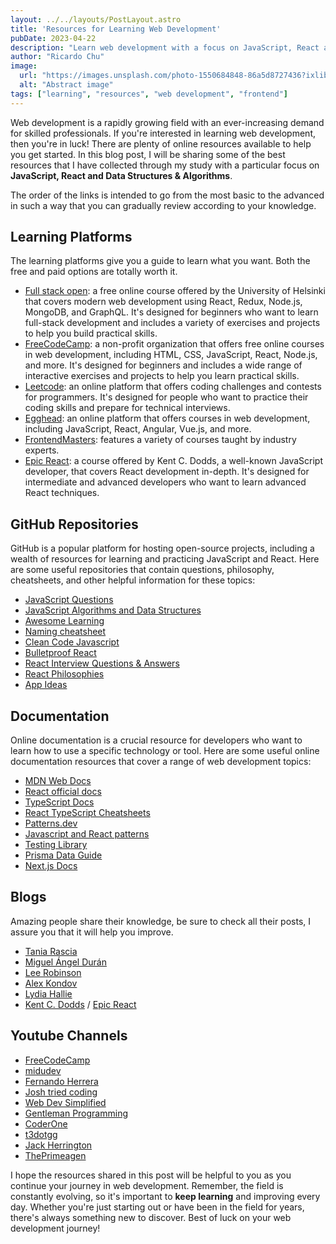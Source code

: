 ```yaml
---
layout: ../../layouts/PostLayout.astro
title: 'Resources for Learning Web Development'
pubDate: 2023-04-22
description: "Learn web development with a focus on JavaScript, React and DSA."
author: "Ricardo Chu"
image:
  url: "https://images.unsplash.com/photo-1550684848-86a5d8727436?ixlib=rb-4.0.3&q=85&fm=jpg"
  alt: "Abstract image"
tags: ["learning", "resources", "web development", "frontend"]
---
```


Web development is a rapidly growing field with an ever-increasing demand for skilled professionals. If you're interested in learning web development, then you're in luck! There are plenty of online resources available to help you get started. In this blog post, I will be sharing some of the best resources that I have collected through my study with a particular focus on **JavaScript, React and Data Structures & Algorithms**. 

The order of the links is intended to go from the most basic to the advanced in such a way that you can gradually review according to your knowledge.

## Learning Platforms

The learning platforms give you a guide to learn what you want. Both the free and paid options are totally worth it.

* [Full stack open](https://fullstackopen.com/en/): a free online course offered by the University of Helsinki that covers modern web development using React, Redux, Node.js, MongoDB, and GraphQL. It's designed for beginners who want to learn full-stack development and includes a variety of exercises and projects to help you build practical skills.
* [FreeCodeCamp](https://www.freecodecamp.org/): a non-profit organization that offers free online courses in web development, including HTML, CSS, JavaScript, React, Node.js, and more. It's designed for beginners and includes a wide range of interactive exercises and projects to help you learn practical skills.
* [Leetcode](https://leetcode.com/): an online platform that offers coding challenges and contests for programmers. It's designed for people who want to practice their coding skills and prepare for technical interviews.
* [Egghead](https://egghead.io/): an online platform that offers courses in web development, including JavaScript, React, Angular, Vue.js, and more.
* [FrontendMasters](https://frontendmasters.com/): features a variety of courses taught by industry experts.
* [Epic React](https://epicreact.dev/): a course offered by Kent C. Dodds, a well-known JavaScript developer, that covers React development in-depth. It's designed for intermediate and advanced developers who want to learn advanced React techniques.

## GitHub Repositories

GitHub is a popular platform for hosting open-source projects, including a wealth of resources for learning and practicing JavaScript and React. Here are some useful repositories that contain questions, philosophy, cheatsheets, and other helpful information for these topics:

* [JavaScript Questions](https://github.com/lydiahallie/javascript-questions)
* [JavaScript Algorithms and Data Structures](https://github.com/trekhleb/javascript-algorithms)
* [Awesome Learning](https://github.com/afontcu/awesome-learning)
* [Naming cheatsheet](https://github.com/kettanaito/naming-cheatsheet)
* [Clean Code Javascript](https://github.com/ryanmcdermott/clean-code-javascript)
* [Bulletproof React](https://github.com/alan2207/bulletproof-react)
* [React Interview Questions & Answers](https://github.com/sudheerj/reactjs-interview-questions)
* [React Philosophies](https://github.com/mithi/react-philosophies)
* [App Ideas](https://github.com/florinpop17/app-ideas)

## Documentation

Online documentation is a crucial resource for developers who want to learn how to use a specific technology or tool. Here are some useful online documentation resources that cover a range of web development topics:

* [MDN Web Docs](https://developer.mozilla.org/en-US/docs/Web)
* [React official docs](https://react.dev/)
* [TypeScript Docs](https://www.typescriptlang.org/docs/)
* [React TypeScript Cheatsheets](https://react-typescript-cheatsheet.netlify.app/)
* [Patterns.dev](https://www.patterns.dev/)
* [Javascript and React patterns](https://javascriptpatterns.vercel.app/patterns)
* [Testing Library](https://testing-library.com/)
* [Prisma Data Guide](https://www.prisma.io/dataguide)
* [Next.js Docs](https://nextjs.org/docs)

## Blogs

Amazing people share their knowledge, be sure to check all their posts, I assure you that it will help you improve.

* [Tania Rascia](https://www.taniarascia.com/blog)
* [Miguel Ángel Durán](https://midu.dev/)
* [Lee Robinson](https://leerob.io/blog)
* [Alex Kondov](https://alexkondov.com/articles)
* [Lydia Hallie](https://www.lydiahallie.io/)
* [Kent C. Dodds](https://kentcdodds.com/blog) / [Epic React](https://epicreact.dev/articles) 

## Youtube Channels

* [FreeCodeCamp](https://www.youtube.com/@freecodecamp)
* [midudev](https://www.youtube.com/@midudev)
* [Fernando Herrera](https://www.youtube.com/@DevTalles)
* [Josh tried coding](https://www.youtube.com/@joshtriedcoding)
* [Web Dev Simplified](https://www.youtube.com/@WebDevSimplified)
* [Gentleman Programming](https://www.youtube.com/@GentlemanProgramming)
* [CoderOne](https://www.youtube.com/@CoderOne)
* [t3dotgg](https://www.youtube.com/@t3dotgg)
* [Jack Herrington](https://www.youtube.com/@jherr)
* [ThePrimeagen](https://www.youtube.com/@ThePrimeagen)


I hope the resources shared in this post will be helpful to you as you continue your journey in web development. Remember, the field is constantly evolving, so it's important to **keep learning** and improving every day. Whether you're just starting out or have been in the field for years, there's always something new to discover. Best of luck on your web development journey!